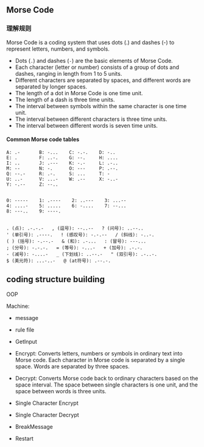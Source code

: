 ## Morse Code

### 理解规则

Morse Code is a coding system that uses dots (.) and dashes (-) to represent letters, numbers, and symbols.

- Dots (`.`) and dashes (`-`) are the basic elements of Morse Code.
- Each character (letter or number) consists of a group of dots and dashes, ranging in length from 1 to 5 units.
- Different characters are separated by spaces, and different words are separated by longer spaces.
- The length of a dot in Morse Code is one time unit.
- The length of a dash is three time units.
- The interval between symbols within the same character is one time unit.
- The interval between different characters is three time units.
- The interval between different words is seven time units.

#### Common Morse code tables

```
A: .-       B: -...    C: -.-.    D: -..
E: .        F: ..-.    G: --.     H: ....
I: ..       J: .---    K: -.-     L: .-..
M: --       N: -.      O: ---     P: .--.
Q: --.-     R: .-.     S: ...     T: -
U: ..-      V: ...-    W: .--     X: -..-
Y: -.--     Z: --..


0: -----    1: .----    2: ..---    3: ...--
4: ....-    5: .....    6: -....    7: --...
8: ---..    9: ----.


. (点): .-.-.-   , (逗号): --..--   ? (问号): ..--..
' (单引号): .----.   ! (感叹号): -.-.--   / (斜线): -..-.
( ) (括号): -.--.-   & (和): .-...   : (冒号): ---...
; (分号): -.-.-.   = (等号): -...-   + (加号): .-.-.
- (减号): -....-   _ (下划线): ..--.-   " (双引号): .-..-.
$ (美元符): ...-..-   @ (at符号): .--.-.
```



## coding structure building

OOP

Machine:

- message
- rule file

- GetInput
- Encrypt: Converts letters, numbers or symbols in ordinary text into Morse code. Each character in Morse code is separated by a single space. Words are separated by three spaces.
- Decrypt: Converts Morse code back to ordinary characters based on the space interval. The space between single characters is one unit, and the space between words is three units.
- Single Character Encrypt
- Single Character Decrypt
- BreakMessage
- Restart

